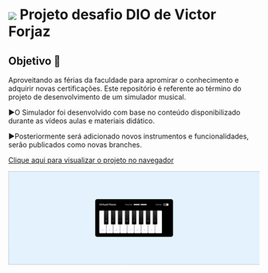 <h1>
    <a href="https://www.linkedin.com/in/victor-forjaz-2745121bb/">
     <img align="center" width="40px" src="https://vcforjaz.github.io/Meus-Projetos/favicon.ico"></a>
    <span> Projeto desafio DIO de Victor Forjaz</span>
</h1>

## Objetivo 🎯
Aproveitando as férias da faculdade para apromirar o conhecimento e adquirir novas certificações.
Este repositório é referente ao término do projeto de desenvolvimento de um simulador musical.

►O Simulador foi desenvolvido com base no conteúdo disponibilizado durante as vídeos aulas e materiais didático.

►Posteriormente será adicionado novos instrumentos e funcionalidades, serão publicados como novas branches.

<a href="https://vcforjaz.github.io/Meus-Projetos/piano.html">Clique aqui para visualizar o projeto no navegador</a>

![image](https://github.com/Vcforjaz/Meus-Projetos/blob/main/piano.PNG?raw=true)
